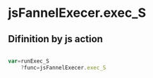 # jsFannelExecer.exec_S

## Difinition by js action

```js.js

var=runExec_S
	?func=jsFannelExecer.exec_S

```


